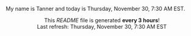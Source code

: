 My name is Tanner and today is Thursday, November 30, 7:30 AM EST.

<p align="center">This <i>README</i> file is generated <b>every 3 hours</b>!</br>Last refresh: Thursday, November 30, 7:30 AM EST<br /></p>
